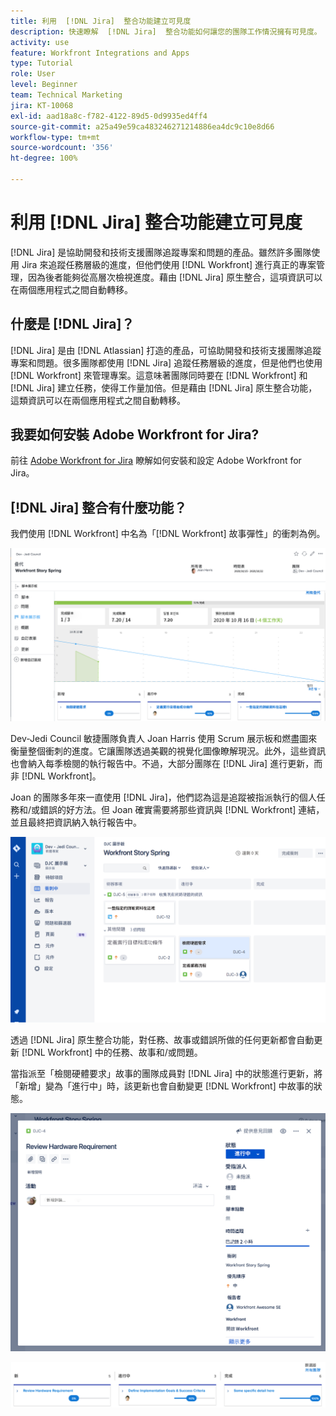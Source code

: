 ```yaml
---
title: 利用  [!DNL Jira]  整合功能建立可見度
description: 快速瞭解  [!DNL Jira]  整合功能如何讓您的團隊工作情況擁有可見度。
activity: use
feature: Workfront Integrations and Apps
type: Tutorial
role: User
level: Beginner
team: Technical Marketing
jira: KT-10068
exl-id: aad18a8c-f782-4122-89d5-0d9935ed4ff4
source-git-commit: a25a49e59ca483246271214886ea4dc9c10e8d66
workflow-type: tm+mt
source-wordcount: '356'
ht-degree: 100%

---
```


# 利用 [!DNL Jira] 整合功能建立可見度

[!DNL Jira] 是協助開發和技術支援團隊追蹤專案和問題的產品。雖然許多團隊使用 Jira 來追蹤任務層級的進度，但他們使用 [!DNL Workfront] 進行真正的專案管理，因為後者能夠從高層次檢視進度。藉由 [!DNL Jira] 原生整合，這項資訊可以在兩個應用程式之間自動轉移。

## 什麼是 [!DNL Jira]？

[!DNL Jira] 是由 [!DNL Atlassian] 打造的產品，可協助開發和技術支援團隊追蹤專案和問題。很多團隊都使用 [!DNL Jira] 追蹤任務層級的進度，但是他們也使用 [!DNL Workfront] 來管理專案。這意味著團隊同時要在 [!DNL Workfront] 和 [!DNL Jira] 建立任務，使得工作量加倍。但是藉由 [!DNL Jira] 原生整合功能，這類資訊可以在兩個應用程式之間自動轉移。

## 我要如何安裝 Adobe Workfront for Jira?

前往 [Adobe Workfront for Jira](https://experienceleague.adobe.com/docs/workfront/using/adobe-workfront-integrations/workfront-for-jira/workfront-for-jira.html?lang=zh-Hant) 瞭解如何安裝和設定 Adobe Workfront for Jira。

## [!DNL Jira] 整合有什麼功能？

我們使用 [!DNL Workfront] 中名為「[!DNL Workfront] 故事彈性」的衝刺為例。

![分鏡腳本燃盡圖](assets/Jira01.png)

Dev-Jedi Council 敏捷團隊負責人 Joan Harris 使用 Scrum 展示板和燃盡圖來衡量整個衝刺的進度。它讓團隊透過美觀的視覺化圖像瞭解現況。此外，這些資訊也會納入每季檢閱的執行報告中。不過，大部分團隊在 [!DNL Jira] 進行更新，而非 [!DNL Workfront]。

Joan 的團隊多年來一直使用 [!DNL Jira]，他們認為這是追蹤被指派執行的個人任務和/或錯誤的好方法。但 Joan 確實需要將那些資訊與 [!DNL Workfront] 連結，並且最終把資訊納入執行報告中。

![Jira Storyboard](assets/Jira02.png)

透過 [!DNL Jira] 原生整合功能，對任務、故事或錯誤所做的任何更新都會自動更新 [!DNL Workfront] 中的任務、故事和/或問題。

當指派至「檢閱硬體要求」故事的團隊成員對 [!DNL Jira] 中的狀態進行更新，將「新增」變為「進行中」時，該更新也會自動變更 [!DNL Workfront] 中故事的狀態。

![Jira 狀態頁面](assets/Jira03.png)

![狀態欄](assets/Jira04.png)
